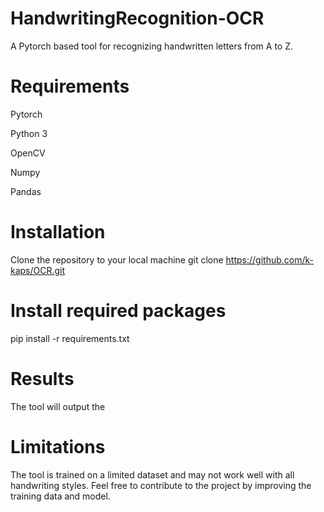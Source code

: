# HandwritingRecognition-OCR

A Pytorch based tool for recognizing handwritten letters from A to Z.

# Requirements
Pytorch

Python 3

OpenCV

Numpy

Pandas

# Installation
Clone the repository to your local machine
git clone https://github.com/k-kaps/OCR.git

# Install required packages
pip install -r requirements.txt 

# Results
The tool will output the 

# Limitations
The tool is trained on a limited dataset and may not work well with all handwriting styles. Feel free to contribute to the project by improving the training data and model.
